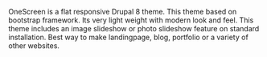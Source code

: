 OneScreen is a flat responsive Drupal 8 theme. This theme based on bootstrap framework. Its very light weight with modern look and feel. This theme includes an image slideshow or photo slideshow feature on standard installation. Best way to make landingpage, blog, portfolio or a variety of other websites.
